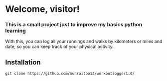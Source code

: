 # Welcome, visitor! #
### This is a small project just to improve my basics python learning ###
With this, you can log all your runnings and walks by kilometers or miles and date, so you can keep track of your physical activity.

## Installation ##
```
git clone https://github.com/munraitoo13/workoutlogger1.0/
```

